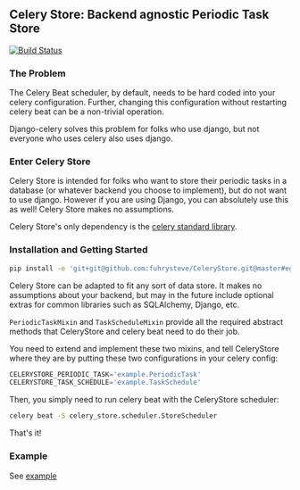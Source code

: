 ## Celery Store: Backend agnostic Periodic Task Store

[![Build Status](https://travis-ci.org/fuhrysteve/CeleryStore.svg?branch=master)](https://travis-ci.org/fuhrysteve/CeleryStore)


### The Problem

The Celery Beat scheduler, by default, needs to be hard coded into your celery configuration.
Further, changing this configuration without restarting celery beat can be a non-trivial
operation.

Django-celery solves this problem for folks who use django, but not everyone who uses
celery also uses django. 

### Enter Celery Store

Celery Store is intended for folks who want to store their periodic tasks in a database (or
whatever backend you choose to implement), but do not want to use django. However if you
are using Django, you can absolutely use this as well!  Celery Store makes no assumptions.


Celery Store's only dependency is the [celery standard library](http://www.celeryproject.org/).


### Installation and Getting Started

```bash
pip install -e 'git+git@github.com:fuhrysteve/CeleryStore.git@master#egg=celery_store'
```

Celery Store can be adapted to fit any sort of data store. It makes no assumptions
about your backend, but may in the future include optional extras for common libraries
such as SQLAlchemy, Django, etc.


`PeriodicTaskMixin` and `TaskScheduleMixin` provide all the required abstract methods
that CeleryStore and celery beat need to do their job.

You need to extend and implement these two mixins, and tell CeleryStore where they are
by putting these two configurations in your celery config:

```python
CELERYSTORE_PERIODIC_TASK='example.PeriodicTask'
CELERYSTORE_TASK_SCHEDULE='example.TaskSchedule'
```

Then, you simply need to run celery beat with the CeleryStore scheduler:

```bash
celery beat -S celery_store.scheduler.StoreScheduler
```

That's it!

### Example

See [example](example/)
